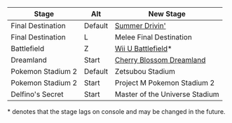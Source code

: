 | Stage					| Alt		| New Stage							|
|-------------------	|---------	|------------------------------		|
| Final Destination		| Default	| [Summer Drivin'](http://forums.kc-mm.com/Gallery/BrawlView.php?Number=216295)				|
| Final Destination		| L			| Melee Final Destination			|
| Battlefield			| Z			| [Wii U Battlefield](http://forums.kc-mm.com/Gallery/BrawlView.php?Number=214885)*			|
| Dreamland				| Start		| [Cherry Blossom Dreamland](http://forums.kc-mm.com/Gallery/BrawlView.php?Number=211978)	|
| Pokemon Stadium 2		| Default	| Zetsubou Stadium					|
| Pokemon Stadium 2		| Start		| Project M Pokemon Stadium 2		|
| Delfino's Secret		| Start		| Master of the Universe Stadium	|

\* denotes that the stage lags on console and may be changed in the future.